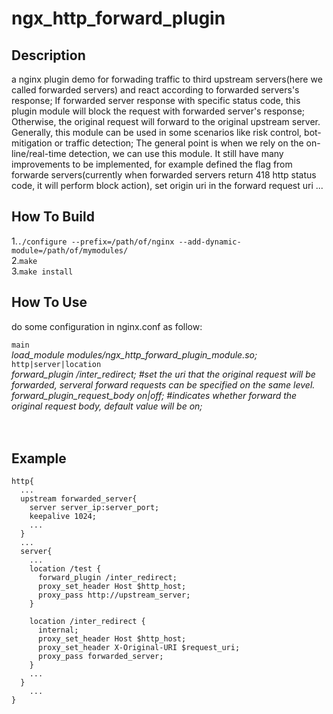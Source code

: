# ngx_http_forward_plugin

## Description
  a nginx plugin demo for forwading traffic to third upstream servers(here we called forwarded servers) and react according to forwarded servers's response; If forwarded server response with specific status code, this plugin module will block the request with forwarded server's response; Otherwise, the original request will forward to the original upstream server.
  Generally, this module can be used in some scenarios like risk control, bot-mitigation or traffic detection; The general point is when we rely on the on-line/real-time detection, we can use this module.
  It still have many improvements to be implemented, for example defined the flag from forwarde servers(currently when forwarded servers return 418 http status code, it will perform block action), set origin uri in the forward request uri ...
  
## How To Build
  1.`./configure --prefix=/path/of/nginx --add-dynamic-module=/path/of/mymodules/`  
  2.`make`  
  3.`make install`  

## How To Use
  do some configuration in nginx.conf as follow:  
  
  `main`  
  *load_module  modules/ngx_http_forward_plugin_module.so;*  
  `http|server|location`  
  *forward_plugin /inter_redirect; #set the uri that the original request will be forwarded, serveral forward requests can be specified on the same level.  
  forward_plugin_request_body on|off; #indicates whether forward the original request body, default value will be on;*  
  <br><br>
  
## Example

    http{  
      ...
      upstream forwarded_server{
        server server_ip:server_port;
        keepalive 1024;
        ...
      }
      ...
      server{
        ...
        location /test {
          forward_plugin /inter_redirect;
          proxy_set_header Host $http_host;
          proxy_pass http://upstream_server;
        }

        location /inter_redirect {
          internal;
          proxy_set_header Host $http_host;
          proxy_set_header X-Original-URI $request_uri;
          proxy_pass forwarded_server;
        }
        ...
      }
        ...
    }
   
